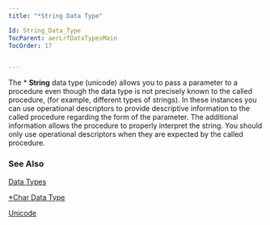 ```yaml
---
title: "*String Data Type"

Id: String_Data_Type
TocParent: aerLrfDataTypesMain
TocOrder: 17


---
```


The * **String** data type (unicode) allows you to pass a parameter to a procedure even though the data type is not precisely known to the called procedure, (for example, different types of strings). In these instances you can use operational descriptors to provide descriptive information to the called procedure regarding the form of the parameter. The additional information allows the procedure to properly interpret the string. You should only use operational descriptors when they are expected by the called procedure. 

### See Also
[Data Types](ecrLrfDataTypesMain.html)

[*Char Data Type](Character_Data_Type.html)

[Unicode](/concepts/ConUnicode.html) 
